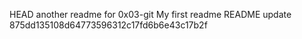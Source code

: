  HEAD
another readme for 0x03-git
My first readme
README update
 875dd135108d64773596312c17fd6b6e43c17b2f
